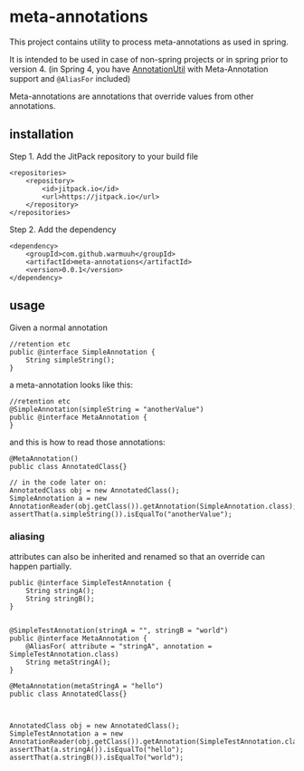 # meta-annotations

This project contains utility to process meta-annotations as used in spring.

It is intended to be used in case of non-spring projects or in spring prior to version 4. (in Spring 4, you have [AnnotationUtil](http://docs.spring.io/spring-framework/docs/current/javadoc-api/org/springframework/core/annotation/AnnotationUtils.html) with Meta-Annotation support and `@AliasFor` included)

Meta-annotations are annotations that override values from other annotations.

## installation

Step 1. Add the JitPack repository to your build file

	<repositories>
		<repository>
		    <id>jitpack.io</id>
		    <url>https://jitpack.io</url>
		</repository>
	</repositories>
	
Step 2. Add the dependency

	<dependency>
	    <groupId>com.github.warmuuh</groupId>
	    <artifactId>meta-annotations</artifactId>
	    <version>0.0.1</version>
	</dependency>
	
## usage

Given a normal annotation

```
//retention etc
public @interface SimpleAnnotation {
	String simpleString();
}
```

a meta-annotation looks like this:

```
//retention etc
@SimpleAnnotation(simpleString = "anotherValue")
public @interface MetaAnnotation {
}
```

and this is how to read those annotations:

```
@MetaAnnotation()
public class AnnotatedClass{}

// in the code later on:
AnnotatedClass obj = new AnnotatedClass();
SimpleAnnotation a = new AnnotationReader(obj.getClass()).getAnnotation(SimpleAnnotation.class);
assertThat(a.simpleString()).isEqualTo("anotherValue");	
```

### aliasing
attributes can also be inherited and renamed so that an override can happen partially.

```
public @interface SimpleTestAnnotation {
	String stringA();
	String stringB();
}


@SimpleTestAnnotation(stringA = "", stringB = "world")
public @interface MetaAnnotation {
	@AliasFor( attribute = "stringA", annotation = SimpleTestAnnotation.class)
	String metaStringA();
}

@MetaAnnotation(metaStringA = "hello")
public class AnnotatedClass{}



AnnotatedClass obj = new AnnotatedClass();
SimpleTestAnnotation a = new AnnotationReader(obj.getClass()).getAnnotation(SimpleTestAnnotation.class);
assertThat(a.stringA()).isEqualTo("hello");		
assertThat(a.stringB()).isEqualTo("world");
```
